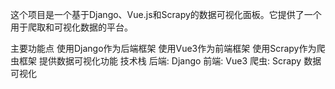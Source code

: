 这个项目是一个基于Django、Vue.js和Scrapy的数据可视化面板。它提供了一个用于爬取和可视化数据的平台。

主要功能点
使用Django作为后端框架
使用Vue3作为前端框架
使用Scrapy作为爬虫框架
提供数据可视化功能
技术栈
后端: Django
前端: Vue3
爬虫: Scrapy
数据可视化
